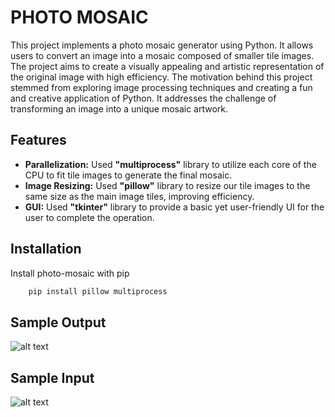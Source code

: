 
# PHOTO MOSAIC

This project implements a photo mosaic generator using Python. It allows users to convert an image into a mosaic composed of smaller tile images. The project aims to create a visually appealing and artistic representation of the original image with high efficiency.
The motivation behind this project stemmed from exploring image processing techniques and creating a fun and creative application of Python. It addresses the challenge of transforming an image into a unique mosaic artwork.


## Features

- **Parallelization:** Used **"multiprocess"** library to utilize each core of the CPU to fit tile images to generate the final mosaic. 
- **Image Resizing:** Used **"pillow"** library to resize our tile images to the same size as the main image tiles, improving efficiency.
- **GUI:** Used **"tkinter"** library to provide a basic yet user-friendly UI for the user to complete the operation.


## Installation

Install photo-mosaic with pip

```bash
    pip install pillow multiprocess
```
    
## Sample Output

![alt text](https://github.com/jayantknaik/PhotoMosaic/blob/master/mosaic.jpeg?raw=true)

## Sample Input

![alt text](https://github.com/jayantknaik/PhotoMosaic/blob/master/Media/source.jpg?raw=true)